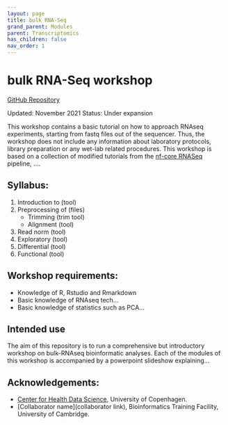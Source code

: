 ```yaml
---
layout: page
title: bulk RNA-Seq
grand_parent: Modules
parent: Transcriptomics
has_children: false
nav_order: 1
---
```


# bulk RNA-Seq workshop
[GitHub Repository](https://github.com/hds-sandbox/bulk_RNAseq_course)

Updated: November 2021
Status: Under expansion

This workshop contains a basic tutorial on how to approach RNAseq experiments, starting from fastq files out of the sequencer. Thus, the workshop does not include any information about laboratory protocols, library preparation or any wet-lab related procedures. This workshop is based on a collection of modified tutorials from the [nf-core RNASeq](https://nf-co.re/rnaseq) pipeline, ....

## Syllabus:
1. Introduction to (tool) 
2. Preprocessing of (files)
	- Trimming (trim tool)
	- Alignment (tool)
3. Read norm (tool)
4. Exploratory (tool)
5. Differential (tool)
6. Functional (tool)

## Workshop requirements:
- Knowledge of R, Rstudio and Rmarkdown
- Basic knowledge of RNAseq tech...
- Basic knowledge of statistics such as PCA...

## Intended use
The aim of this repository is to run a comprehensive but introductory workshop on bulk-RNAseq bioinformatic analyses. Each of the modules of this workshop is accompanied by a powerpoint slideshow explaining...

## Acknowledgements:
- [Center for Health Data Science](https://heads.ku.dk/), University of Copenhagen.
- [Collaborator name](collaborator link), Bioinformatics Training Facility, University of Cambridge.

